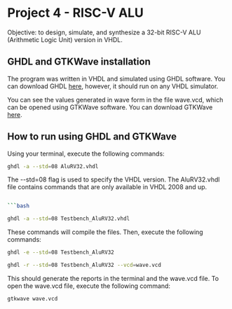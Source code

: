 # Project 4 - RISC-V ALU

Objective: to design, simulate, and synthesize a 32-bit RISC-V ALU (Arithmetic Logic Unit) version in VHDL.

## GHDL and GTKWave installation

The program was written in VHDL and simulated using GHDL software. You can download GHDL [here](https://github.com/ghdl/ghdl), however, it should run on any VHDL simulator.

You can see the values generated in wave form in the file wave.vcd, which can be opened using GTKWave software. You can download GTKWave [here](http://gtkwave.sourceforge.net/).

## How to run using GHDL and GTKWave

Using your terminal, execute the following commands:

```bash
ghdl -a --std=08 AluRV32.vhdl

```

The --std=08 flag is used to specify the VHDL version. The AluRV32.vhdl file contains commands that are only available in VHDL 2008 and up.

````bash

```bash

ghdl -a --std=08 Testbench_AluRV32.vhdl

````

These commands will compile the files. Then, execute the following commands:

```bash
ghdl -e --std=08 Testbench_AluRV32

```

```bash
ghdl -r --std=08 Testbench_AluRV32 --vcd=wave.vcd

```

This should generate the reports in the terminal and the wave.vcd file. To open the wave.vcd file, execute the following command:

```bash
gtkwave wave.vcd

```
